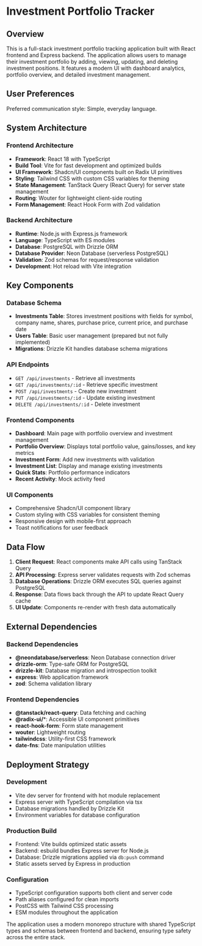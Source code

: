 # Investment Portfolio Tracker

## Overview

This is a full-stack investment portfolio tracking application built with React frontend and Express backend. The application allows users to manage their investment portfolio by adding, viewing, updating, and deleting investment positions. It features a modern UI with dashboard analytics, portfolio overview, and detailed investment management.

## User Preferences

Preferred communication style: Simple, everyday language.

## System Architecture

### Frontend Architecture
- **Framework**: React 18 with TypeScript
- **Build Tool**: Vite for fast development and optimized builds
- **UI Framework**: Shadcn/UI components built on Radix UI primitives
- **Styling**: Tailwind CSS with custom CSS variables for theming
- **State Management**: TanStack Query (React Query) for server state management
- **Routing**: Wouter for lightweight client-side routing
- **Form Management**: React Hook Form with Zod validation

### Backend Architecture
- **Runtime**: Node.js with Express.js framework
- **Language**: TypeScript with ES modules
- **Database**: PostgreSQL with Drizzle ORM
- **Database Provider**: Neon Database (serverless PostgreSQL)
- **Validation**: Zod schemas for request/response validation
- **Development**: Hot reload with Vite integration

## Key Components

### Database Schema
- **Investments Table**: Stores investment positions with fields for symbol, company name, shares, purchase price, current price, and purchase date
- **Users Table**: Basic user management (prepared but not fully implemented)
- **Migrations**: Drizzle Kit handles database schema migrations

### API Endpoints
- `GET /api/investments` - Retrieve all investments
- `GET /api/investments/:id` - Retrieve specific investment
- `POST /api/investments` - Create new investment
- `PUT /api/investments/:id` - Update existing investment
- `DELETE /api/investments/:id` - Delete investment

### Frontend Components
- **Dashboard**: Main page with portfolio overview and investment management
- **Portfolio Overview**: Displays total portfolio value, gains/losses, and key metrics
- **Investment Form**: Add new investments with validation
- **Investment List**: Display and manage existing investments
- **Quick Stats**: Portfolio performance indicators
- **Recent Activity**: Mock activity feed

### UI Components
- Comprehensive Shadcn/UI component library
- Custom styling with CSS variables for consistent theming
- Responsive design with mobile-first approach
- Toast notifications for user feedback

## Data Flow

1. **Client Request**: React components make API calls using TanStack Query
2. **API Processing**: Express server validates requests with Zod schemas
3. **Database Operations**: Drizzle ORM executes SQL queries against PostgreSQL
4. **Response**: Data flows back through the API to update React Query cache
5. **UI Update**: Components re-render with fresh data automatically

## External Dependencies

### Backend Dependencies
- **@neondatabase/serverless**: Neon Database connection driver
- **drizzle-orm**: Type-safe ORM for PostgreSQL
- **drizzle-kit**: Database migration and introspection toolkit
- **express**: Web application framework
- **zod**: Schema validation library

### Frontend Dependencies
- **@tanstack/react-query**: Data fetching and caching
- **@radix-ui/***: Accessible UI component primitives
- **react-hook-form**: Form state management
- **wouter**: Lightweight routing
- **tailwindcss**: Utility-first CSS framework
- **date-fns**: Date manipulation utilities

## Deployment Strategy

### Development
- Vite dev server for frontend with hot module replacement
- Express server with TypeScript compilation via tsx
- Database migrations handled by Drizzle Kit
- Environment variables for database configuration

### Production Build
- Frontend: Vite builds optimized static assets
- Backend: esbuild bundles Express server for Node.js
- Database: Drizzle migrations applied via `db:push` command
- Static assets served by Express in production

### Configuration
- TypeScript configuration supports both client and server code
- Path aliases configured for clean imports
- PostCSS with Tailwind CSS processing
- ESM modules throughout the application

The application uses a modern monorepo structure with shared TypeScript types and schemas between frontend and backend, ensuring type safety across the entire stack.